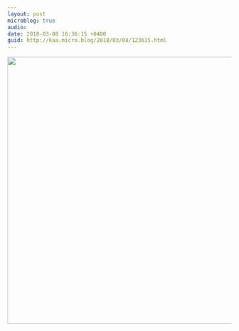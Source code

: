 ```yaml
---
layout: post
microblog: true
audio: 
date: 2018-03-08 16:36:15 +0400
guid: http://kaa.micro.blog/2018/03/08/123615.html
---
```



<img src="http://www.kaa.bz/uploads/2018/d68d54d5b7.jpg" width="599" height="600" />
